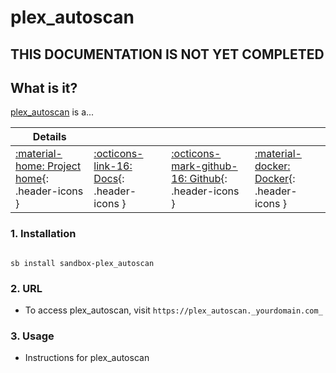 # plex_autoscan

## THIS DOCUMENTATION IS NOT YET COMPLETED

## What is it?

[plex_autoscan](https://github.com/l3uddz/plex_autoscan) is a...

| Details     |             |             |             |
|-------------|-------------|-------------|-------------|
| [:material-home: Project home](https://plex_autoscan.url){: .header-icons } | [:octicons-link-16: Docs](https://plex_autoscan.docs.url){: .header-icons } | [:octicons-mark-github-16: Github](https://github.com/plex_autoscan/plex_autoscan){: .header-icons } | [:material-docker: Docker](https://hub.docker.com/r/plex_autoscan/plex_autoscan){: .header-icons }|

### 1. Installation

``` shell

sb install sandbox-plex_autoscan

```

### 2. URL

- To access plex_autoscan, visit `https://plex_autoscan._yourdomain.com_`

### 3. Usage

- Instructions for plex_autoscan
